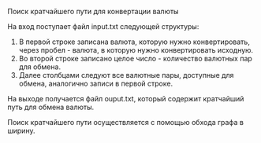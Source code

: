 Поиск кратчайшего пути для конвертации валюты

На вход поступает файл input.txt следующей структуры:
1. В первой строке записана валюта, которую нужно конвертировать, через пробел - валюта, в которую нужно конвертировать исходную.
2. Во второй строке записано целое число - количество валютных пар для обмена.
3. Далее столбцами следуют все валютные пары, доступные для обмена, аналогично записи в первой строке.

На выходе получается файл ouput.txt, который содержит кратчайший путь для обмена валюты.

Поиск кратчайшего пути осуществляется с помощью обхода графа в ширину.

